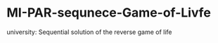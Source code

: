 MI-PAR-sequnece-Game-of-Livfe
=============================

university: Sequential solution of the reverse game of life